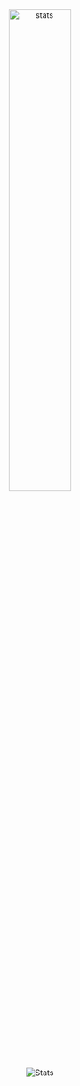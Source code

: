 <div align="center">

<img alt="stats" width="47%" src="https://github-readme-stats.vercel.app/api?username=datnham0212&show_icons=true&theme=gruvbox&card_height=300" />
<br>

<br><br>

![ Stats](https://leetcode-status.vercel.app/api/card/datnham0212?theme=dark&hide_title=true&custom_title=)

</div>
